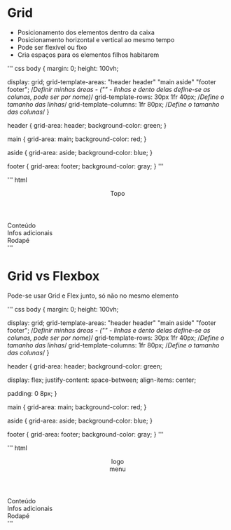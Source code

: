 # Grid

* Posicionamento dos elementos dentro da caixa
* Posicionamento horizontal e vertical ao mesmo tempo
* Pode ser flexível ou fixo
* Cria espaços para os elementos filhos habitarem

''' css
body {
  margin: 0;
  height: 100vh;
  
  display: grid;
  grid-template-areas: 
    "header header"
    "main aside"
    "footer footer"; /*Definir minhas áreas - ("" - linhas e dento delas define-se as colunas, pode ser por nome)*/
  grid-template-rows: 30px 1fr 40px; /*Define o tamanho das linhas*/
  grid-template-columns: 1fr 80px; /*Define o tamanho das colunas*/
}

header {
  grid-area: header;
  background-color: green;
}

main {
  grid-area: main;
  background-color: red;
}

aside {
  grid-area: aside;
  background-color: blue;
}

footer {
  grid-area: footer;
  background-color: gray;
}
'''

''' html
<body>
  <header>Topo</header>

  <main>Conteúdo</main>

  <aside>Infos adicionais</aside>

  <footer>Rodapé</footer>
</body>
'''

# Grid vs Flexbox

Pode-se usar Grid e Flex junto, só não no mesmo elemento

''' css
body {
  margin: 0;
  height: 100vh;
  
  display: grid;
  grid-template-areas: 
    "header header"
    "main aside"
    "footer footer"; /*Definir minhas áreas - ("" - linhas e dento delas define-se as colunas, pode ser por nome)*/
  grid-template-rows: 30px 1fr 40px; /*Define o tamanho das linhas*/
  grid-template-columns: 1fr 80px; /*Define o tamanho das colunas*/
}

header {
  grid-area: header;
  background-color: green;
  
  display: flex;
  justify-content: space-between;
  align-items: center;
  
  padding: 0 8px;
}

main {
  grid-area: main;
  background-color: red;
}

aside {
  grid-area: aside;
  background-color: blue;
}

footer {
  grid-area: footer;
  background-color: gray;
}
'''

''' html
<body>
  <header>
    <div>
      logo
    </div>
    <div>
      menu
    </div>
  </header>

  <main>Conteúdo</main>

  <aside>Infos adicionais</aside>

  <footer>Rodapé</footer>
</body>
'''